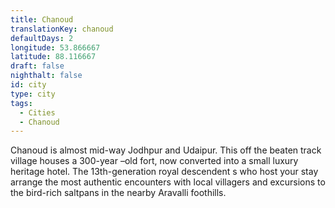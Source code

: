 ```yaml
---
title: Chanoud
translationKey: chanoud
defaultDays: 2
longitude: 53.866667
latitude: 88.116667
draft: false
nighthalt: false
id: city
type: city
tags:
  - Cities
  - Chanoud
---
```

Chanoud is almost mid-way Jodhpur and Udaipur. This off the beaten track village houses a 300-year –old fort, now converted into a small luxury heritage hotel. The  13th-generation royal descendent s who host your stay arrange the most authentic encounters with local villagers and  excursions to the bird-rich saltpans in the nearby Aravalli foothills.